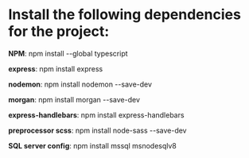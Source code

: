 # Install the following dependencies for the project:

**NPM**:
    npm install --global typescript
    
**express**:
    npm install express
    
**nodemon**:
    npm install nodemon --save-dev
    
**morgan**:
    npm install morgan --save-dev
    
**express-handlebars**:
    npm install express-handlebars
    
**preprocessor scss**:
    npm install node-sass --save-dev
    
**SQL server config**:
    npm install mssql msnodesqlv8
